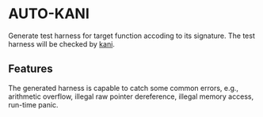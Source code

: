 # AUTO-KANI
Generate test harness for target function accoding to its signature.
The test harness will be checked by [kani](https://github.com/model-checking/kani).

## Features
The generated harness is capable to catch some common errors, e.g., arithmetic overflow, illegal raw pointer dereference, illegal memory access, run-time panic.